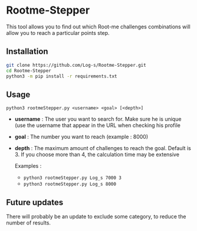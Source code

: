 # Rootme-Stepper
This tool allows you to find out which Root-me challenges combinations will allow you to reach a particular points step.



## Installation

```bash
git clone https://github.com/Log-s/Rootme-Stepper.git
cd Rootme-Stepper
python3 -m pip install -r requirements.txt
```



## Usage

`python3 rootmeStepper.py <username> <goal> [<depth>]`

- **username** : The user you want to search for. Make sure he is unique (use the username that appear in the URL when checking his profile

- **goal** : The number you want to reach (example : 8000)

- **depth** : The maximum amount of challenges to reach the goal. Default is 3. If you choose more than 4, the calculation time may be extensive

  

  Examples :

  - `python3 rootmeStepper.py Log_s 7000 3`
  - `python3 rootmeStepper.py Log_s 8000`

## Future updates

There will probably be an update to exclude some category, to reduce the number of results.

